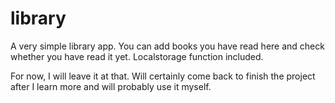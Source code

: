 # library
A very simple library app. You can add books you have read here and check whether you have read it yet.
Localstorage function included.

For now, I will leave it at that. Will certainly come back to finish the project after I learn more and will probably use it myself.
